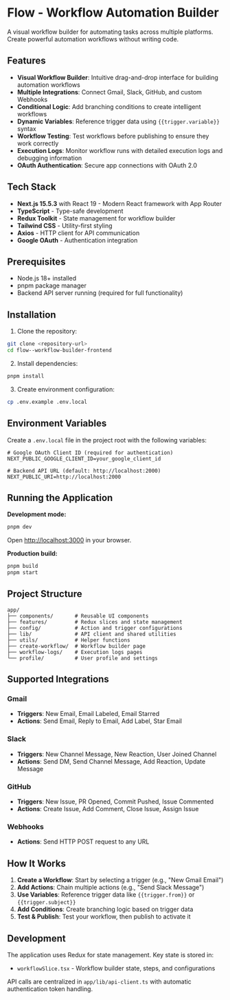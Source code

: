 # Flow - Workflow Automation Builder

A visual workflow builder for automating tasks across multiple platforms. Create powerful automation workflows without writing code.

## Features

-  **Visual Workflow Builder**: Intuitive drag-and-drop interface for building automation workflows
-  **Multiple Integrations**: Connect Gmail, Slack, GitHub, and custom Webhooks
-  **Conditional Logic**: Add branching conditions to create intelligent workflows
-  **Dynamic Variables**: Reference trigger data using `{{trigger.variable}}` syntax
-  **Workflow Testing**: Test workflows before publishing to ensure they work correctly
-  **Execution Logs**: Monitor workflow runs with detailed execution logs and debugging information
-  **OAuth Authentication**: Secure app connections with OAuth 2.0

## Tech Stack

-  **Next.js 15.5.3** with React 19 - Modern React framework with App Router
-  **TypeScript** - Type-safe development
-  **Redux Toolkit** - State management for workflow builder
-  **Tailwind CSS** - Utility-first styling
-  **Axios** - HTTP client for API communication
-  **Google OAuth** - Authentication integration

## Prerequisites

-  Node.js 18+ installed
-  pnpm package manager
-  Backend API server running (required for full functionality)

## Installation

1. Clone the repository:

```bash
git clone <repository-url>
cd flow--workflow-builder-frontend
```

2. Install dependencies:

```bash
pnpm install
```

3. Create environment configuration:

```bash
cp .env.example .env.local
```

## Environment Variables

Create a `.env.local` file in the project root with the following variables:

```env
# Google OAuth Client ID (required for authentication)
NEXT_PUBLIC_GOOGLE_CLIENT_ID=your_google_client_id

# Backend API URL (default: http://localhost:2000)
NEXT_PUBLIC_URI=http://localhost:2000
```

## Running the Application

**Development mode:**

```bash
pnpm dev
```

Open [http://localhost:3000](http://localhost:3000) in your browser.

**Production build:**

```bash
pnpm build
pnpm start
```

## Project Structure

```
app/
├── components/       # Reusable UI components
├── features/         # Redux slices and state management
├── config/           # Action and trigger configurations
├── lib/              # API client and shared utilities
├── utils/            # Helper functions
├── create-workflow/  # Workflow builder page
├── workflow-logs/    # Execution logs pages
└── profile/          # User profile and settings
```

## Supported Integrations

### Gmail

-  **Triggers**: New Email, Email Labeled, Email Starred
-  **Actions**: Send Email, Reply to Email, Add Label, Star Email

### Slack

-  **Triggers**: New Channel Message, New Reaction, User Joined Channel
-  **Actions**: Send DM, Send Channel Message, Add Reaction, Update Message

### GitHub

-  **Triggers**: New Issue, PR Opened, Commit Pushed, Issue Commented
-  **Actions**: Create Issue, Add Comment, Close Issue, Assign Issue

### Webhooks

-  **Actions**: Send HTTP POST request to any URL

## How It Works

1. **Create a Workflow**: Start by selecting a trigger (e.g., "New Gmail Email")
2. **Add Actions**: Chain multiple actions (e.g., "Send Slack Message")
3. **Use Variables**: Reference trigger data like `{{trigger.from}}` or `{{trigger.subject}}`
4. **Add Conditions**: Create branching logic based on trigger data
5. **Test & Publish**: Test your workflow, then publish to activate it

## Development

The application uses Redux for state management. Key state is stored in:

-  `workflowSlice.tsx` - Workflow builder state, steps, and configurations

API calls are centralized in `app/lib/api-client.ts` with automatic authentication token handling.
